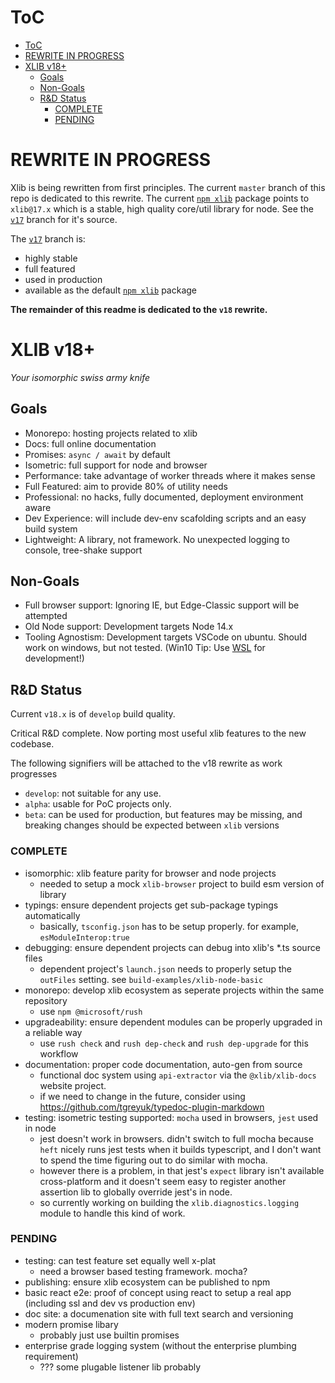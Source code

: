 # ToC

- [ToC](#toc)
- [REWRITE IN PROGRESS](#rewrite-in-progress)
- [XLIB v18+](#xlib-v18)
  - [Goals](#goals)
  - [Non-Goals](#non-goals)
  - [R&D Status](#rd-status)
    - [COMPLETE](#complete)
    - [PENDING](#pending)

# REWRITE IN PROGRESS
Xlib is being rewritten from first principles.  The current ```master``` branch of this repo is dedicated to this rewrite.   The current [```npm xlib```](https://www.npmjs.com/package/xlib) package  points to ```xlib@17.x``` which is a stable, high quality core/util library for node.  See the [```v17```](https://github.com/Novaleaf/xlib/tree/v17) branch for it's source.

The [```v17```](https://github.com/Novaleaf/xlib/tree/v17) branch is:
- highly stable
- full featured
- used in production
- available as the default [```npm xlib```](https://www.npmjs.com/package/xlib) package

**The remainder of this readme is dedicated to the ```v18``` rewrite.**

# XLIB v18+
*Your isomorphic swiss army knife*


## Goals
- Monorepo: hosting projects related to xlib
- Docs: full online documentation
- Promises: ```async / await``` by default
- Isometric:  full support for node and browser
- Performance: take advantage of worker threads where it makes sense
- Full Featured: aim to provide 80% of utility needs
- Professional:  no hacks, fully documented, deployment environment aware
- Dev Experience: will include dev-env scafolding scripts and an easy build system
- Lightweight: A library, not framework.  No unexpected logging to console, tree-shake support

## Non-Goals
- Full browser support: Ignoring IE, but Edge-Classic support will be attempted
- Old Node support:  Development targets Node 14.x
- Tooling Agnostism:  Development targets VSCode on ubuntu.  Should work on windows, but not tested.  (Win10 Tip:  Use [WSL](https://docs.microsoft.com/en-us/windows/wsl/tutorials/wsl-vscode) for development!)



## R&D Status
Current ```v18.x``` is of ```develop``` build quality.  

Critical R&D complete.   Now porting most useful xlib features to the new codebase.


The following signifiers will be attached to the v18 rewrite as work progresses

- ```develop```: not suitable for any use.
- ```alpha```: usable for PoC projects only.  
- ```beta```: can be used for production, but features may be missing, and breaking changes should be expected between ```xlib``` versions




### COMPLETE
- isomorphic:  xlib feature parity for browser and node projects
  - needed to setup a mock ```xlib-browser``` project to build esm version of library
- typings:  ensure dependent projects get sub-package typings automatically
  - basically, ```tsconfig.json``` has to be setup properly.   for example, ```esModuleInterop:true```
- debugging:  ensure dependent projects can debug into xlib's *.ts source files
  - dependent project's ```launch.json``` needs to properly setup the ```outFiles``` setting.   see ```build-examples/xlib-node-basic```
- monorepo: develop xlib ecosystem as seperate projects within the same repository
  - use ```npm @microsoft/rush```
- upgradeability: ensure dependent modules can be properly upgraded in a reliable way
  - use ```rush check``` and ```rush dep-check``` and ```rush dep-upgrade``` for this workflow
- documentation:  proper code documentation, auto-gen from source
  - functional doc system using ```api-extractor``` via the ```@xlib/xlib-docs``` website project.
  - if we need to change in the future, consider using https://github.com/tgreyuk/typedoc-plugin-markdown
- testing:  isometric testing supported:  ```mocha``` used in browsers, ```jest``` used in node
  - jest doesn't work in browsers.  didn't switch to full mocha because ```heft``` nicely runs jest tests when it builds typescript, and I don't want to spend the time figuring out to do similar with mocha.
  - however there is a problem, in that jest's ```expect``` library isn't available cross-platform and it doesn't seem easy to register another assertion lib to globally override jest's in node.
  - so currently working on building the ```xlib.diagnostics.logging``` module to handle this kind of work.

### PENDING
- testing:  can test feature set equally well x-plat
  - need a browser based testing framework.  mocha?
- publishing:  ensure xlib ecosystem can be published to npm
- basic react e2e: proof of concept using react to setup a real app (including ssl and dev vs production env)
- doc site:  a documenation site with full text search and versioning
- modern promise libary
  - probably just use builtin promises
- enterprise grade logging system (without the enterprise plumbing requirement)
  - ??? some plugable listener lib probably



